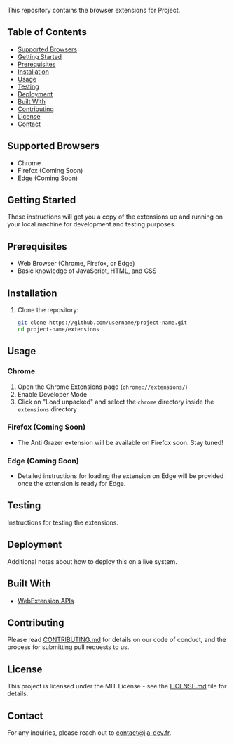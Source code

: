 This repository contains the browser extensions for Project.

## Table of Contents

- [Supported Browsers](#supported-browsers)
- [Getting Started](#getting-started)
- [Prerequisites](#prerequisites)
- [Installation](#installation)
- [Usage](#usage)
- [Testing](#testing)
- [Deployment](#deployment)
- [Built With](#built-with)
- [Contributing](#contributing)
- [License](#license)
- [Contact](#contact)

## Supported Browsers

- Chrome
- Firefox (Coming Soon)
- Edge (Coming Soon)

## Getting Started

These instructions will get you a copy of the extensions up and running on your local machine for development and testing purposes.

## Prerequisites

- Web Browser (Chrome, Firefox, or Edge)
- Basic knowledge of JavaScript, HTML, and CSS

## Installation

1. Clone the repository:
    ```bash
    git clone https://github.com/username/project-name.git
    cd project-name/extensions
    ```

## Usage

### Chrome
1. Open the Chrome Extensions page (`chrome://extensions/`)
2. Enable Developer Mode
3. Click on "Load unpacked" and select the `chrome` directory inside the `extensions` directory

### Firefox (Coming Soon)
- The Anti Grazer extension will be available on Firefox soon. Stay tuned!

### Edge (Coming Soon)
- Detailed instructions for loading the extension on Edge will be provided once the extension is ready for Edge.

## Testing

Instructions for testing the extensions.

## Deployment

Additional notes about how to deploy this on a live system.

## Built With

- [WebExtension APIs](https://developer.mozilla.org/en-US/docs/Mozilla/Add-ons/WebExtensions)

## Contributing

Please read [CONTRIBUTING.md](CONTRIBUTING.md) for details on our code of conduct, and the process for submitting pull requests to us.

## License

This project is licensed under the MIT License - see the [LICENSE.md](LICENSE.md) file for details.

## Contact

For any inquiries, please reach out to contact@jja-dev.fr.
